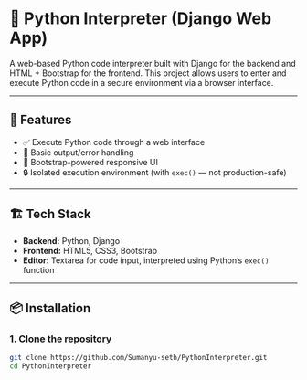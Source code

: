 # 🐍 Python Interpreter (Django Web App)

A web-based Python code interpreter built with Django for the backend and HTML + Bootstrap for the frontend. This project allows users to enter and execute Python code in a secure environment via a browser interface.

---

## 🚀 Features

- ✅ Execute Python code through a web interface
- 🧠 Basic output/error handling
- 🎨 Bootstrap-powered responsive UI
- 🔒 Isolated execution environment (with `exec()` — not production-safe)

---

## 🏗️ Tech Stack

- **Backend:** Python, Django
- **Frontend:** HTML5, CSS3, Bootstrap
- **Editor:** Textarea for code input, interpreted using Python’s `exec()` function

---

## 📦 Installation

### 1. Clone the repository

```bash
git clone https://github.com/Sumanyu-seth/PythonInterpreter.git
cd PythonInterpreter
